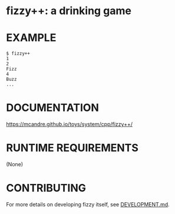 # fizzy++: a drinking game

# EXAMPLE

```console
$ fizzy++
1
2
Fizz
4
Buzz
...
```

# DOCUMENTATION

https://mcandre.github.io/toys/system/cpp/fizzy++/

# RUNTIME REQUIREMENTS

(None)

# CONTRIBUTING

For more details on developing fizzy itself, see [DEVELOPMENT.md](DEVELOPMENT.md).
